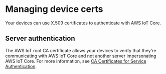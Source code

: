 # Managing device certs<a name="managing-device-certs"></a>

Your devices can use X\.509 certificates to authenticate with AWS IoT Core\.

## Server authentication<a name="managing-device-certs-server-authentication"></a>

The AWS IoT root CA certificate allows your devices to verify that they're communicating with AWS IoT Core and not another server impersonating AWS IoT Core\. For more information, see [ CA Certificates for Service Authentication](server-authentication.html#server-authentication-certs)\.